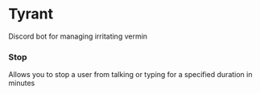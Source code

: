 # Tyrant
Discord bot for managing irritating vermin

### Stop

Allows you to stop a user from talking or typing for a specified duration in minutes